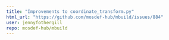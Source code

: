 ```yaml
---
title: "Improvements to coordinate_transform.py"
html_url: "https://github.com/mosdef-hub/mbuild/issues/884"
user: jennyfothergill
repo: mosdef-hub/mbuild
---
```


